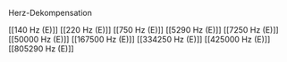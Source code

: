 Herz-Dekompensation

[[140 Hz (E)]]
[[220 Hz (E)]]
[[750 Hz (E)]]
[[5290 Hz (E)]]
[[7250 Hz (E)]]
[[50000 Hz (E)]]
[[167500 Hz (E)]]
[[334250 Hz (E)]]
[[425000 Hz (E)]]
[[805290 Hz (E)]]